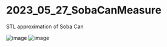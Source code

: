 # 2023_05_27_SobaCanMeasure
STL approximation of Soba Can 


![image](https://github.com/EloiStree3D/2023_05_27_SobaCanMeasure/assets/106495897/ebe9b937-94eb-4b3e-adf0-e42f320d20e8)
![image](https://github.com/EloiStree3D/2023_05_27_SobaCanMeasure/assets/106495897/c8654743-df0b-4fc8-a616-bd284998a57c)
